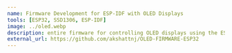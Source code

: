 ```yaml
---
name: Firmware Development for ESP-IDF with OLED Displays
tools: [ESP32, SSD1306, ESP-IDF]
image: ../oled.webp
description: entire firmware for controlling OLED displays using the ESP-IDF framework and SSD1306 driver for animations and text
external_url: https://github.com/akshattnj/OLED-FIRMWARE-ESP32
---
```

